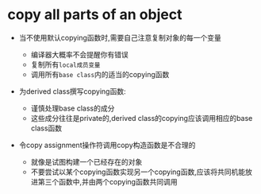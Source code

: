 # copy all parts of an object
- 当不使用默认copying函数时,需要自己注意复制对象的每一个变量
  - 编译器大概率不会提醒你有错误
  - 复制所有`local成员变量`
  - 调用所有`base class`内的适当的copying函数

- 为derived class撰写copying函数:
  - 谨慎处理base class的成分
  - 这些成分往往是private的,derived class的copying应该调用相应的base class函数

- 令copy assignment操作符调用copy构造函数是不合理的
  - 就像是试图构建一个已经存在的对象
  - 不要尝试以某个copying函数实现另一个copying函数,应该将共同机能放进第三个函数中,并由两个copying函数共同调用

